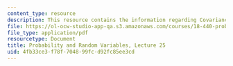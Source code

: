 ```yaml
---
content_type: resource
description: This resource contains the information regarding Covariance and correlation.
file: https://ol-ocw-studio-app-qa.s3.amazonaws.com/courses/18-440-probability-and-random-variables-spring-2014/4fb33ce3f78f704899fcd92fc85ee3cd_MIT18_440S14_Lecture25.pdf
file_type: application/pdf
resourcetype: Document
title: Probability and Random Variables, Lecture 25
uid: 4fb33ce3-f78f-7048-99fc-d92fc85ee3cd
---
```

